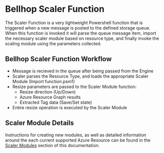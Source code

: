 # Bellhop Scaler Function
The Scaler Function is a very lightweight Powershell function that is triggered when a new message is posted to the defined storage queue. When this function is invoked it will parse the queue message item, import the necessary scaler module based on resource type, and finally invoke the scaling module using the parameters collected.

## Bellhop Scaler Function Workflow
- Message is recieved in the queue after being passed from the Engine
- Scaler parses the Resource Type, and loads the appropriate Scaler Module (Import function.psm1)
- Resize parameters are passed to the Scaler Module function:
    - Resize direction (Up/Down)
    - Azure Resource Graph results
    - Extracted Tag data (Save/Set state)
- Entire resize operation is executed by the Scaler Module

## Scaler Module Details
Instructions for creating new modules, as well as detailed information around the each current supported Azure Resource can be found in the [Scaler Modules](/scaler/modules/README.md) section of this documentation.
